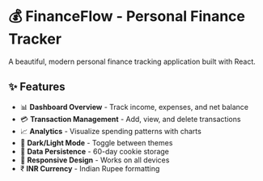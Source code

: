 # 💰 FinanceFlow - Personal Finance Tracker

A beautiful, modern personal finance tracking application built with React.

## ✨ Features

- 📊 **Dashboard Overview** - Track income, expenses, and net balance
- 💳 **Transaction Management** - Add, view, and delete transactions
- 📈 **Analytics** - Visualize spending patterns with charts
- 🌙 **Dark/Light Mode** - Toggle between themes
- 🍪 **Data Persistence** - 60-day cookie storage
- 📱 **Responsive Design** - Works on all devices
- ₹ **INR Currency** - Indian Rupee formatting

